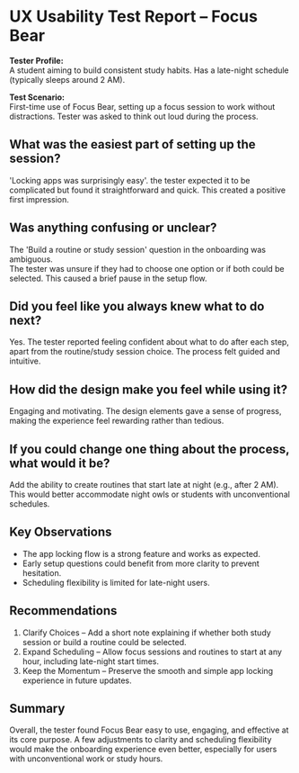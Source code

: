 # UX Usability Test Report – Focus Bear

**Tester Profile:**  
A student aiming to build consistent study habits. Has a late-night schedule (typically sleeps around 2 AM).  

**Test Scenario:**  
First-time use of Focus Bear, setting up a focus session to work without distractions. Tester was asked to think out loud during the process.

## What was the easiest part of setting up the session?
'Locking apps was surprisingly easy'. the tester expected it to be complicated but found it straightforward and quick. This created a positive first impression.

## Was anything confusing or unclear?
The 'Build a routine or study session' question in the onboarding was ambiguous.  
The tester was unsure if they had to choose one option or if both could be selected. This caused a brief pause in the setup flow.

## Did you feel like you always knew what to do next?
Yes. The tester reported feeling confident about what to do after each step, apart from the routine/study session choice. The process felt guided and intuitive.

## How did the design make you feel while using it?
Engaging and motivating. The design elements gave a sense of progress, making the experience feel rewarding rather than tedious.

## If you could change one thing about the process, what would it be?
Add the ability to create routines that start late at night (e.g., after 2 AM). This would better accommodate night owls or students with unconventional schedules.

## Key Observations
- The app locking flow is a strong feature and works as expected.
- Early setup questions could benefit from more clarity to prevent hesitation.
- Scheduling flexibility is limited for late-night users.

## Recommendations
1. Clarify Choices – Add a short note explaining if whether both study session or build a routine could be selected.  
2. Expand Scheduling – Allow focus sessions and routines to start at any hour, including late-night start times.  
3. Keep the Momentum – Preserve the smooth and simple app locking experience in future updates.

## Summary
Overall, the tester found Focus Bear easy to use, engaging, and effective at its core purpose. A few adjustments to clarity and scheduling flexibility would make the onboarding experience even better, especially for users with unconventional work or study hours.
